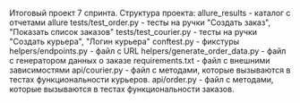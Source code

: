Итоговый проект 7 спринта.
Структура проекта:
allure_results - каталог с отчетами allure
tests/test_order.py - тесты на ручки "Создать заказ", "Показать список заказов"
tests/test_courier.py - тесты на ручки "Создать курьера", "Логин курьера"
conftest.py - фикстуры
helpers/endpoints.py - файл с URL
helpers/generate_order_data.py - файл с генератором данных о заказе
requirements.txt - файл с внешними зависимостями
api/courier.py - файл с методами, которые вызываются в тестах функциональности курьеров.
api/order.py - файл с методами, которые вызываются в тестах функциональности заказов.